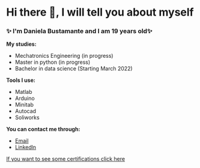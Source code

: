 # Hi there 👋, I will tell you about myself 

### ✨ I'm Daniela Bustamante and I am 19 years old✨

**My studies:**

- Mechatronics Engineering (in progress)
- Master in python (in progress)
- Bachelor in data science (Starting March 2022)

**Tools I use:**

- Matlab
- Arduino
- Minitab
- Autocad
- Soliworks

**You can contact me through:**

- [Email](daniela.annabella05@gmail.com)
- [Linkedln](https://www.linkedin.com/in/daniela-annabella-bustamante)

[If you want to see some certifications click here](https://www.drive.google.com/drive/folders/157JnQNC1n2w15DNO7o2fXPHLB8l6uvog)

